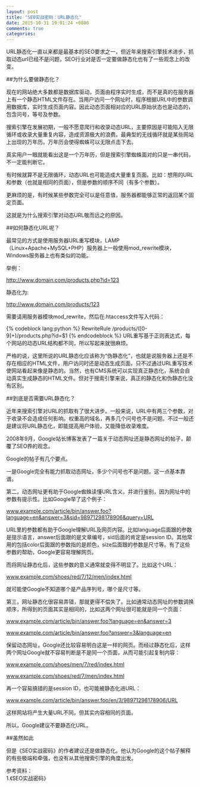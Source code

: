 ```yaml
---
layout: post
title: "SEO实战密码：URL静态化"
date: 2015-10-31 19:01:24 +0800
comments: true
categories: 
---
```

URL静态化一直以来都是最基本的SEO要求之一，但近年来搜索引擎技术进步，抓取动态url已经不是问题，SEO行业对是否一定要做静态化也有了一些观念上的改变。

##为什么要做静态化？

现在的网站绝大多数都是数据库驱动，页面由程序实时生成，而不是真的在服务器上有一个静态HTML文件存在。当用户访问一个网址时，程序根据URL中的参数调用数据库，实时生成页面内容。因此动态页面相对应的URL原始状态也是动态的，包含问号，等号及参数。

搜索引擎在发展初期，一般不愿意爬行和收录动态URL，主要原因是可能陷入无限循环或收录大量重复内容，造成资源极大的浪费。最典型的无线循环就是某些网站上出现的万年历。万年历会使得蜘蛛可以无限点击下去。

真实用户一眼就能看出这是一个万年历，但是搜索引擎蜘蛛面对的只是一串代码，不一定能判断它。

有时候就算不是无限循环，动态URL也可能造成大量重复页面。比如：想用的URL和参数（也就是相同的页面），但是参数的顺序不同（有多个参数）。

更麻烦的是，有时候某些参数完全可以是任意值，服务器都能够正常的返回某个固定页面。

这就是为什么搜索引擎对动态URL敬而远之的原因。

##如何静态化URL呢？

最常见的方式是使用服务器URL重写模块，LAMP（Linux+Apache+MySQL+PHP）服务器上一般使用mod_rewrite模块，Windows服务器上也有类似的功能。

举例：

http://www.domain.com/products.php?id=123

静态化为:

http://www.domain.com/products/123

需要请用服务器模块mod_rewrite，然后在.htaccess文件写入代码：

{% codeblock lang:python %}
RewriteRule /products/([0-9]+)/products.php?id=$1
{% endcodeblock %}
URL重写基于正则表达式，每个网站的动态URL结构都不同，所以写起来就很麻烦。

严格的说，这里所说的URL静态化应该称为“伪静态化”，也就是说服务器上还是不存在相应的HTML文件，用户访问时还是动态生成页面，只不过通过URL重写技术使网站看起来像是静态的。当然，也有CMS系统可以实现真正静态化，系统会自动真实生成静态的HTML文件。但对于搜索引擎来说，真正的静态化和伪静态化没有区别。

##到底是否需要URL静态化？

近年来搜索引擎对URL的抓取有了很大进步。一般来说，URL中有两三个参数，对于收录不会造成任何影响。权重高的域名，再多几个问号也不是问题。不过一般还是建议将URL静态化，即能提高用户体验，又能降低收录难度。

2008年9月，Google站长博客发表了一篇关于动态网址还是静态网址的帖子，颠覆了SEO界的观念。

Google的帖子有几个要点。

一是Google完全有能力抓取动态网址，多少个问号也不是问题。这一点基本靠谱。

第二，动态网址更有助于Google蜘蛛读懂URL含义，并进行鉴别，因为网址中的参数有提示性。比如Google举了这个例子：

www.example.com/article/bin/answer.foo?language=en&answer=3&sid=98971298178906&query=URL

URL里的参数都有助于Google理解URL及网页内容。比如language后面跟的参数是提示语言，answer后面跟的是文章编号，sid后面的肯定是session ID。其他常用的包括color后面跟的参数指的是颜色，size后面跟的参数是尺寸等。有了这些参数的帮助，Google更容易理解网页。

而将网址静态化后，这些参数的意义通常就变得不明显了。比如这个URL：

www.example.com/shoes/red/7/12/men/index.html

就可能使Google不知道哪个是产品序列号，哪个是尺寸等。

第三，网址静态化很容易弄错，那就更得不偿失了。比如通常动态网址的参数调换顺序，所得到的页面其实是相同的，比如这两个网址很可能就是同一个页面：

www.example.com/article/bin/answer.foo?language=en&answer=3

www.example.com/article/bin/answer.foo?answer=3&language=en

保留动态网址，Google还比较容易明白这是一样的网页。而经过静态化后，这样两个网址Google就不容易判断是不是同一个页面，从而可能引起复制内容：

www.example.com/shoes/men/7/red/index.html

www.example.com/shoes/red/7/men/index.html

再一个容易搞错的是session ID，也可能被静态化进URL：

www.example.com/article/bin/answer.foo/en/3/98971298178906/URL

这样网站将产生大量URL不同，但其实内容相同的页面。

所以，Google建议不要静态化URL。

##虽然如此

但是《SEO实战密码》的作者建议还是做静态化。他认为Google的这个帖子解释的有些极端和牵强，也没有从其他搜索引擎的角度出发。

参考资料：   
1.《SEO实战密码》






